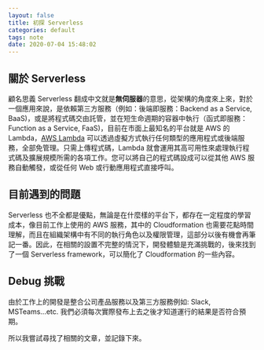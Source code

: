 ```yaml
---
layout: false
title: 初探 Serverless
categories: default
tags: note
date: 2020-07-04 15:48:02
---
```


## 關於 Serverless

顧名思義 Serverless 翻成中文就是**無伺服器**的意思，從架構的角度來上來，對於一個應用來說，是依賴第三方服務（例如：後端即服務：Backend as a Service, BaaS)，或是將程式碼交由託管，並在短生命週期的容器中執行（函式即服務：Function as a Service, FaaS)，目前在市面上最知名的平台就是 AWS 的 Lambda，[AWS Lambda](https://aws.amazon.com/tw/lambda/) 可以透過虛擬方式執行任何類型的應用程式或後端服務，全部免管理。只需上傳程式碼，Lambda 就會運用其高可用性來處理執行程式碼及擴展規模所需的各項工作。您可以將自己的程式碼設成可以從其他 AWS 服務自動觸發，或從任何 Web 或行動應用程式直接呼叫。

## 目前遇到的問題

Serverless 也不全都是優點，無論是在什麼樣的平台下，都存在一定程度的學習成本，像目前工作上使用的 AWS 服務，其中的 Cloudformation 也需要花點時間理解，而且在組織架構中有不同的執行角色以及權限管理，這部分以後有機會再筆記一番。因此，在相關的設置不完整的情況下，開發體驗是充滿挑戰的，後來找到了一個 Serverless framework，可以簡化了 Cloudformation 的一些內容。


## Debug 挑戰
由於工作上的開發是整合公司產品服務以及第三方服務例如: Slack, MSTeams...etc. 我們必須每次實際發布上去之後才知道運行的結果是否符合預期。

所以我嘗試尋找了相關的文章，並記錄下來。